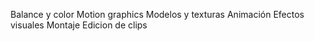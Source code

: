 Balance y color
Motion graphics
Modelos y texturas
Animación
Efectos visuales
Montaje
Edicion de clips